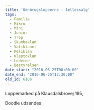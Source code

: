 ```yaml
---
title: 'Genbrugslopperne - fællessalg'
tags:
  - Familie
  - Mikro
  - Mini
  - Junior
  - Trop
  - Skumbaklan
  - Vatiklanet
  - Peliklan
  - Kleptoklan
  - Lederne
  - Bestyrelsen
date_start: "2016-06-25T08:00:00"
date_end: "2016-06-25T13:30:00"
old_id: 6106
---
```

Loppemarked på Klausdalsbrovej 195,

Doodle udsendes